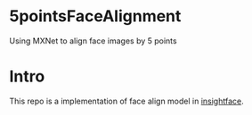 # 5pointsFaceAlignment
Using MXNet to align face images by 5 points

# Intro
This repo is a implementation of face align model in [insightface](https://github.com/deepinsight/insightface).


